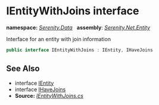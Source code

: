 # IEntityWithJoins interface
**namespace:** *[Serenity.Data](../README.md#serenity.data-namespace)*   **assembly**: *[Serenity.Net.Entity](../README.md)*

Interface for an entity with join information

```csharp
public interface IEntityWithJoins : IEntity, IHaveJoins
```

## See Also

* interface [IEntity](IEntity.md)
* interface [IHaveJoins](../Serenity.Net.Data/IHaveJoins.md)
* **Source:** *[IEntityWithJoins.cs](https://github.com/serenity-is/Serenity/blob/master/src/Serenity.Net.Entity/Contracts/IEntityWithJoins.cs)*